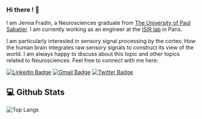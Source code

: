 ### Hi there ! 👋

I am Jenna Fradin, a Neurosciences graduate from [The University of Paul Sabatier](https://www.univ-tlse3.fr/). I am currently working as an engineer at the [ISIR lab](https://www.isir.upmc.fr/) in Paris. 

I am particularly interested in sensory signal processing by the cortex: How the human brain integrates raw sensory signals to construct its view of the world. I am always happy to discuss about this topic and other topics related to Neurosciences. Feel free to connect with me here:

[![Linkedin Badge](https://img.shields.io/badge/LinkedIn-0077B5?style=for-the-badge&logo=linkedin&logoColor=white)](https://www.linkedin.com/in/jenna-fradin-686845189/)
[![Gmail Badge](https://img.shields.io/badge/Gmail-D14836?style=for-the-badge&logo=gmail&logoColor=white)](mailto:jennafradin@gmail.com)
[![Twitter Badge](https://img.shields.io/badge/Twitter-1DA1F2?style=for-the-badge&logo=twitter&logoColor=white)](https://twitter.com/JennaFradin)

## 💻 Github Stats 

![Top Langs](https://github-readme-stats.vercel.app/api/top-langs/?username=jennafradin&hide=TeX&layout=compact)



<!--
**jennafradin/jennafradin** is a ✨ _special_ ✨ repository because its `README.md` (this file) appears on your GitHub profile.

Here are some ideas to get you started:

- 🔭 I’m currently working on ...
- 🌱 I’m currently learning ...
- 👯 I’m looking to collaborate on ...
- 🤔 I’m looking for help with ...
- 💬 Ask me about ...
- 📫 How to reach me: ...
- 😄 Pronouns: ...
- ⚡ Fun fact: ...
-->
